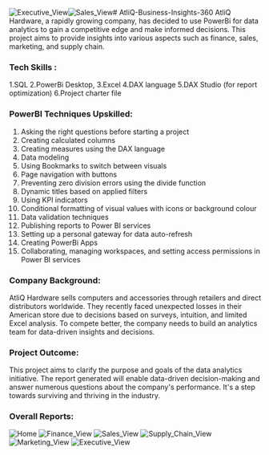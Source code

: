 ![Executive_View](https://github.com/user-attachments/assets/13bc7274-fb8c-4e6b-883f-a16f5efbb138)![Sales_View](https://github.com/user-attachments/assets/9ad2d681-d2c9-487f-ba6f-4316296bc8d8)# AtliQ-Business-Insights-360
AtliQ Hardware, a rapidly growing company, has decided to use PowerBi for data analytics to gain a competitive edge and make informed decisions. This project aims to provide insights into various aspects such as finance, sales, marketing, and supply chain.

### Tech Skills :
1.SQL
2.PowerBi Desktop,
3.Excel
4.DAX language
5.DAX Studio (for report optimization)
6.Project charter file

### PowerBI Techniques Upskilled:
1. Asking the right questions before starting a project
2. Creating calculated columns
3. Creating measures using the DAX language
4. Data modeling
5. Using Bookmarks to switch between visuals
6. Page navigation with buttons
7. Preventing zero division errors using the divide function
8. Dynamic titles based on applied filters
9. Using KPI indicators
10. Conditional formatting of visual values with icons or background colour
11. Data validation techniques
12. Publishing reports to Power BI services
13. Setting up a personal gateway for data auto-refresh
14. Creating PowerBi Apps
15. Collaborating, managing workspaces, and setting access permissions in Power BI services

### Company Background:
AtliQ Hardware sells computers and accessories through retailers and direct distributors worldwide. They recently faced unexpected losses in their American store due to decisions based on surveys, intuition, and limited Excel analysis. To compete better, the company needs to build an analytics team for data-driven insights and decisions.

### Project Outcome:
This project aims to clarify the purpose and goals of the data analytics initiative. The report generated will enable data-driven decision-making and answer numerous questions about the company's performance. It's a step towards surviving and thriving in the industry.

### Overall Reports:
![Home](https://github.com/user-attachments/assets/28642847-652d-461e-b8ea-92d158256b97)
![Finance_View](https://github.com/user-attachments/assets/7da80ea9-2e65-4491-81bb-690c7aa1b2db)
![Sales_View](https://github.com/user-attachments/assets/4ac3eb26-6ec1-409b-b17d-63e680da97f5)
![Supply_Chain_View](https://github.com/user-attachments/assets/ef7e7f24-f65d-4444-964f-2c3be8c17dad)
![Marketing_View](https://github.com/user-attachments/assets/a67c200f-f87c-4762-aec8-33d56f4d60c4)
![Executive_View](https://github.com/user-attachments/assets/0db941bc-3c8b-4461-bb2b-a0e8873850da)

